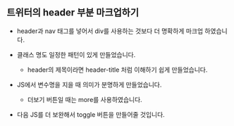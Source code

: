 ## 트위터의 header 부분 마크업하기

* header과 nav 태그를 넣어서 div를 사용하는 것보다 더 명확하게 마크업 하였습니다.

* 클래스 명도 일정한 패턴이 있게 만들었습니다.
  * header의 제목이라면 header-title 처럼 이해하기 쉽게 만들었습니다.

* JS에서 변수명을 지을 때 의미가 분명하게 만들었습니다.
  * 더보기 버튼일 때는 more를 사용하였습니다.
 
* 다음 JS를 더 보완해서 toggle 버튼을 만들어줄 것입니다.
